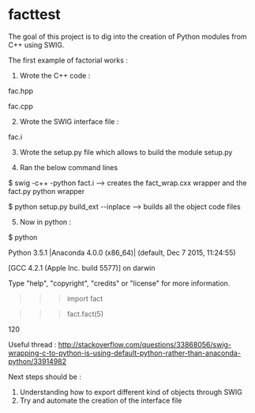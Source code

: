 # facttest

The goal of this project is to dig into the creation of Python modules from C++ using SWIG.

The first example of factorial works :

1) Wrote the C++ code :

fac.hpp

fac.cpp

2) Wrote the SWIG interface file :

fac.i

3) Wrote the setup.py file which allows to build the module
setup.py

4) Ran the below command lines 

$ swig -c++ -python fact.i 
--> creates the fact_wrap.cxx wrapper and the fact.py python wrapper

$ python setup.py build_ext --inplace
--> builds all the object code files

5) Now in python :

$ python

Python 3.5.1 |Anaconda 4.0.0 (x86_64)| (default, Dec  7 2015, 11:24:55) 

[GCC 4.2.1 (Apple Inc. build 5577)] on darwin

Type "help", "copyright", "credits" or "license" for more information.

>>> import fact

>>> fact.fact(5)

120

Useful thread : http://stackoverflow.com/questions/33868056/swig-wrapping-c-to-python-is-using-default-python-rather-than-anaconda-python/33914982

Next steps should be :
1) Understanding how to export different kind of objects through SWIG
2) Try and automate the creation of the interface file
